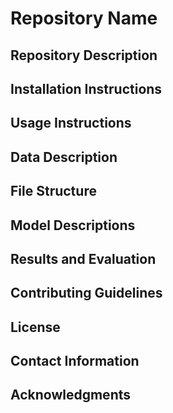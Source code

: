 # Repository Name

## Repository Description

## Installation Instructions

## Usage Instructions

## Data Description

## File Structure

## Model Descriptions

## Results and Evaluation

## Contributing Guidelines

## License

## Contact Information

## Acknowledgments
